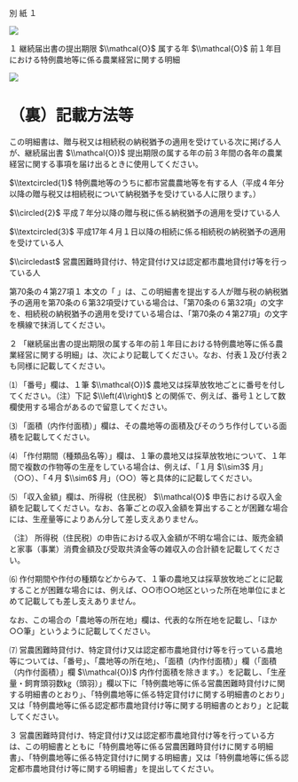 別 紙 １

![](https://www.nta.go.jp/tmp/19651fdc-9236-4dbc-8b82-08e233371763/images/3a313caf02941c08692403a910b3b0a1b06ccfc8385fa27948a32e824388ed41.jpg)

１ 継続届出書の提出期限 $\\mathcal{O}$ 属する年 $\\mathcal{O}$ 前１年目における特例農地等に係る農業経営に関する明細

![](https://www.nta.go.jp/tmp/19651fdc-9236-4dbc-8b82-08e233371763/images/22bb3e8766e0d5a8535e492a64aed241fef31d9cb5a1e389f2c107a9ad9d1a05.jpg)

# （裏）記載方法等

この明細書は、贈与税又は相続税の納税猶予の適用を受けている次に掲げる人が、継続届出書 $\\mathcal{O})$ 提出期限の属する年の前３年間の各年の農業経営に関する事項を届け出るときに使用してください。

$\\textcircled{1}$ 特例農地等のうちに都市営農農地等を有する人（平成４年分以降の贈与税又は相続税について納税猶予を受けている人に限ります。）

$\\circled{2}$ 平成７年分以降の贈与税に係る納税猶予の適用を受けている人

$\\textcircled{3}$ 平成17年４月１日以降の相続に係る相続税の納税猶予の適用を受けている人

$\\circledast$ 営農困難時貸付け、特定貸付け又は認定都市農地貸付け等を行っている人

第70条の４第27項１ 本文の「 」は、この明細書を提出する人が贈与税の納税猶予の適用を第70条の６第32項受けている場合は、「第70条の６第32項」の文字を、相続税の納税猶予の適用を受けている場合は、「第70条の４第27項」の文字を横線で抹消してください。

２ 「継続届出書の提出期限の属する年の前１年目における特例農地等に係る農業経営に関する明細」は、次により記載してください。なお、付表１及び付表２も同様に記載してください。

⑴ 「番号」欄は、１筆 $\\mathcal{O})$ 農地又は採草放牧地ごとに番号を付してください。（注）下記 $\\left(4\\right)$ との関係で、例えば、番号１として数欄使用する場合があるので留意してください。

⑶ 「面積（内作付面積）」欄は、その農地等の面積及びそのうち作付している面積を記載してください。

⑷ 「作付期間（種類品名等）」欄は、１筆の農地又は採草放牧地について、１年間で複数の作物等の生産をしている場合は、例えば、「１月 $\\sim3$ 月」（○○）、「４月 $\\sim6$ 月」（○○）等と具体的に記載してください。

⑸ 「収入金額」欄は、所得税（住民税） $\\mathcal{O}$ 申告における収入金額を記載してください。なお、各筆ごとの収入金額を算出することが困難な場合には、生産量等によりあん分して差し支えありません。

（注） 所得税（住民税）の申告における収入金額が不明な場合には、販売金額と家事（事業）消費金額及び受取共済金等の雑収入の合計額を記載してください。

⑹ 作付期間や作付の種類などからみて、１筆の農地又は採草放牧地ごとに記載することが困難な場合には、例えば、○○市○○地区といった所在地単位にまとめて記載しても差し支えありません。

なお、この場合の「農地等の所在地」欄は、代表的な所在地を記載し、「ほか○○筆」というように記載してください。

⑺ 営農困難時貸付け、特定貸付け又は認定都市農地貸付け等を行っている農地等については、「番号」、「農地等の所在地」、「面積（内作付面積）」欄（「面積（内作付面積）」欄 $\\mathcal{O})$ 内作付面積を除きます。）を記載し、「生産量・飼育頭羽数㎏（頭羽）」欄以下に「特例農地等に係る営農困難時貸付けに関する明細書のとおり」、「特例農地等に係る特定貸付けに関する明細書のとおり」又は「特例農地等に係る認定都市農地貸付け等に関する明細書のとおり」と記載してください。

３ 営農困難時貸付け、特定貸付け又は認定都市農地貸付け等を行っている方は、この明細書とともに「特例農地等に係る営農困難時貸付けに関する明細書」、「特例農地等に係る特定貸付けに関する明細書」又は「特例農地等に係る認定都市農地貸付け等に関する明細書」を提出してください。